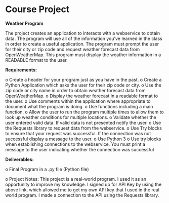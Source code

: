 # Course Project  
 
**Weather Program**

The project creates an application to interacts with a webservice to obtain data. The program will use all of the information you’ve learned in the class in order to create a useful application.
The program must prompt the user for their city or zip code and request weather forecast data from OpenWeatherMap. This program must display the weather information in a READABLE format to the user.

**Requirements:**

o	Create a header for your program just as you have in the past.
o	Create a Python Application which asks the user for their zip code or city.
o	Use the zip code or city name in order to obtain weather forecast data from OpenWeatherMap.
o	Display the weather forecast in a readable format to the user.
o	Use comments within the application where appropriate to document what the program is doing.
o	Use functions including a main function.
o	Allow the user to run the program multiple times to allow them to look up weather conditions for multiple locations.
o	Validate whether the user entered valid data. If valid data is not presented notify the user.
o	Use the Requests library to request data from the webservice. 
o Use Try blocks to ensure that your request was successful. If the connection was not successful display a message to the user.
o	Use Python 3
o	Use try blocks when establishing connections to the webservice. You must print a message to the user indicating whether the connection was successful

**Deliverables:**

o	Final Program in a .py file (Python file)

o	Project Notes:
 This project is a real-world program. I used it as an opportunity to improve my knowledge.
 I signed up for API Key by using the above link, which allowed me to get my own API key that I used in the real world program.
 I made a connection to the API using the Requests library.
